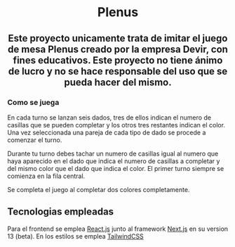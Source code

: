 <div align='center'>
<h1>Plenus</h1>
<h2>Este proyecto unicamente trata de imitar el juego de mesa Plenus creado por la empresa Devir, con fines educativos. Este proyecto no tiene ánimo de lucro y no se hace responsable del uso que se pueda hacer del mismo.</h2>
</div>

### Como se juega

En cada turno se lanzan seis dados, tres de ellos indican el numero de casillas que se pueden completar y los otros tres restantes indican el color. Una vez seleccionada una pareja de cada tipo de dado se procede a comenzar el turno.

Durante tu turno debes tachar un numero de casillas igual al numero que haya aparecido en el dado que indica el numero de casillas a completar y del mismo color que el dado que indica el color. El primer turno siempre se comienza en la fila central.

Se completa el juego al completar dos colores completamente.

## Tecnologias empleadas

Para el frontend se emplea [React.js](https://es.reactjs.org/) junto al framework [Next.js](https://www.next.es/es) en su version 13 (beta). En los estilos se emplea [TailwindCSS](https://tailwindcss.com/)
